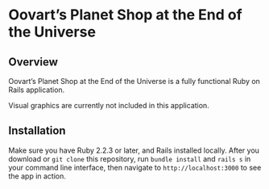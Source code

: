 # Oovart’s Planet Shop at the End of the Universe

## Overview

Oovart’s Planet Shop at the End of the Universe is a fully functional Ruby on Rails application. 

Visual graphics are currently not included in this application. 

## Installation

Make sure you have Ruby 2.2.3 or later, and Rails installed locally. After you download or `git clone` this repository, run `bundle install` and `rails s` in your command line interface, then navigate to `http://localhost:3000` to see the app in action.
